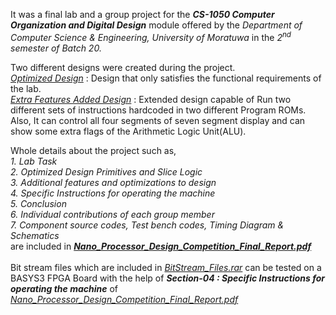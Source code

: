 It was a final lab and a group project for the ***CS-1050 Computer Organization and Digital Design*** module offered by the _Department of Computer Science & Engineering, University of Moratuwa_ in the _2<sup>nd</sup> semester of Batch 20._

Two different designs were created during the project.
<br>[_Optimized Design_](https://github.com/sthanikan2000/Simple-Nano-Processor/blob/main/Optimized_Design_Source_Files.rar) : Design that only satisfies the functional requirements of the lab.
<br>[_Extra Features Added Design_](https://github.com/sthanikan2000/Simple-Nano-Processor/blob/main/Extra_Features_Added_Design_Source_Files.rar) : Extended design capable of Run two different sets of instructions hardcoded in two different Program ROMs. Also, It can control all four segments of seven segment display and can show some extra flags of the Arithmetic Logic Unit(ALU).

Whole details about the project such as,
<br>_1. Lab Task_
<br>_2. Optimized Design Primitives and Slice Logic_
<br>_3. Additional features and optimizations to design_
<br>_4. Specific Instructions for operating the machine_
<br>_5. Conclusion_
<br>_6. Individual contributions of each group member_
<br>_7. Component source codes, Test bench codes, Timing Diagram & Schematics_
<br>       are included in [ ***Nano_Processor_Design_Competition_Final_Report.pdf***](https://github.com/sthanikan2000/Simple-Nano-Processor/blob/main/Nano_Processor_Design_Competition_Final_Report.pdf)
<br>
<br> Bit stream files which are included in [_BitStream_Files.rar_](https://github.com/sthanikan2000/Simple-Nano-Processor/blob/main/BitStream_Files.rar)
can be tested on a BASYS3 FPGA Board with the help of ***Section-04 : Specific Instructions for operating the machine*** of [_Nano_Processor_Design_Competition_Final_Report.pdf_](https://github.com/sthanikan2000/Simple-Nano-Processor/blob/main/Nano_Processor_Design_Competition_Final_Report.pdf)



